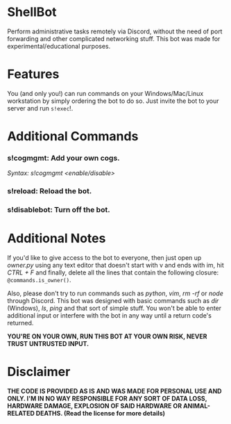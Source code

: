 # ShellBot
Perform administrative tasks remotely via Discord, without the need of port forwarding and other complicated networking stuff. This bot was made for experimental/educational purposes.

# Features
You (and only you!) can run commands on your Windows/Mac/Linux workstation by simply ordering the bot to do so.
Just invite the bot to your server and run ```s!exec```!.

# Additional Commands
### **s!cogmgmt**: Add your own cogs.
*Syntax: s!cogmgmt <enable/disable> <cog>*
### **s!reload**: Reload the bot.
### **s!disablebot**: Turn off the bot.

# Additional Notes
If you'd like to give access to the bot to everyone, then just open up *owner.py* using any text editor that doesn't start with v and ends with im, hit *CTRL + F* and finally, delete all the lines that contain the following closure: ```@commands.is_owner()```.

Also, please don't try to run commands such as *python*, *vim*, *rm -rf* or *node* through Discord. This bot was designed with basic commands such as *dir* (Windows), *ls*, *ping* and that sort of simple stuff. You won't be able to enter additional input or interfere with the bot in any way until a return code's returned.

**YOU'RE ON YOUR OWN, RUN THIS BOT AT YOUR OWN RISK, NEVER TRUST UNTRUSTED INPUT.**

# Disclaimer

**THE CODE IS PROVIDED AS IS AND WAS MADE FOR PERSONAL USE AND ONLY. I'M IN NO WAY RESPONSIBLE FOR ANY SORT OF DATA LOSS, HARDWARE DAMAGE, EXPLOSION OF SAID HARDWARE OR ANIMAL-RELATED DEATHS. (Read the license for more details)**

